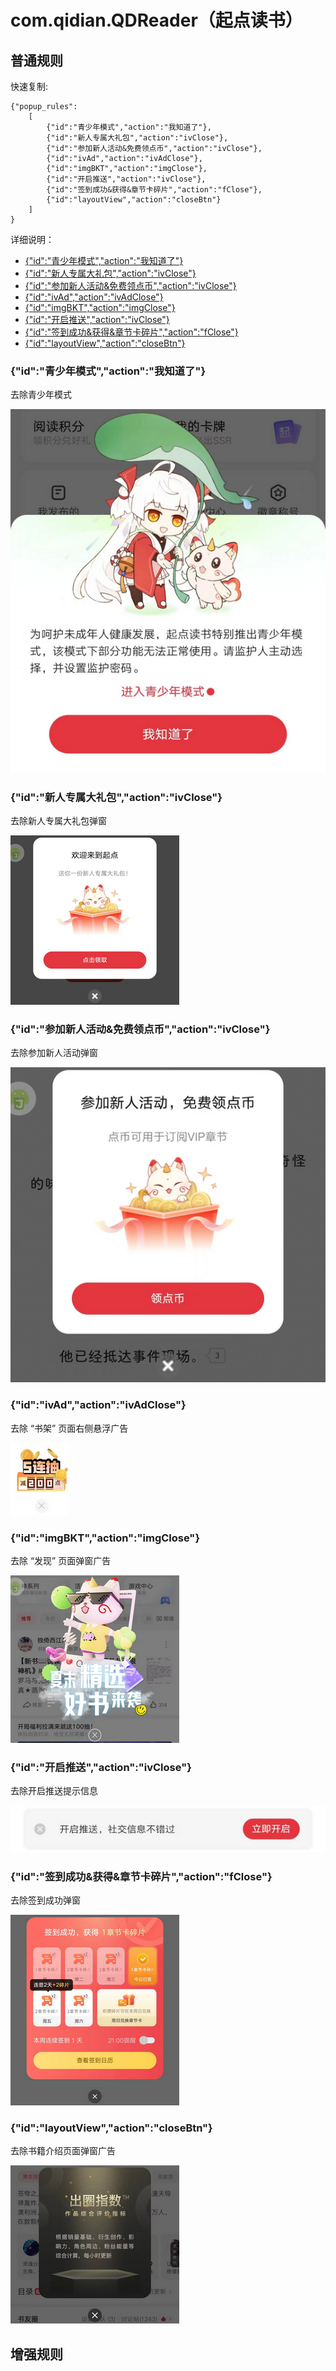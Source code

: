 # com.qidian.QDReader（起点读书）

## 普通规则

快速复制:
```
{"popup_rules":
    [
        {"id":"青少年模式","action":"我知道了"},
        {"id":"新人专属大礼包","action":"ivClose"},
        {"id":"参加新人活动&免费领点币","action":"ivClose"},
        {"id":"ivAd","action":"ivAdClose"},
        {"id":"imgBKT","action":"imgClose"},
        {"id":"开启推送","action":"ivClose"},
        {"id":"签到成功&获得&章节卡碎片","action":"fClose"},
        {"id":"layoutView","action":"closeBtn"}
    ]
}
```
详细说明：
- [{"id":"青少年模式","action":"我知道了"}](#id青少年模式action我知道了)
- [{"id":"新人专属大礼包","action":"ivClose"}](#id新人专属大礼包actionivclose)
- [{"id":"参加新人活动&免费领点币","action":"ivClose"}](#id参加新人活动免费领点币actionivclose)
- [{"id":"ivAd","action":"ivAdClose"}](#idivadactionivadclose)
- [{"id":"imgBKT","action":"imgClose"}](#idimgbktactionimgclose)
- [{"id":"开启推送","action":"ivClose"}](#id开启推送actionivclose)
- [{"id":"签到成功&获得&章节卡碎片","action":"fClose"}](#id签到成功获得章节卡碎片actionfclose)
- [{"id":"layoutView","action":"closeBtn"}](#idlayoutviewactionclosebtn)

### {"id":"青少年模式","action":"我知道了"}
去除青少年模式

![](./assets/青少年模式.jpg)

### {"id":"新人专属大礼包","action":"ivClose"}
去除新人专属大礼包弹窗

![](./assets/新人专属大礼包弹窗.jpg)

### {"id":"参加新人活动&免费领点币","action":"ivClose"}
去除参加新人活动弹窗

![](./assets/参加新人活动弹窗.jpg)

### {"id":"ivAd","action":"ivAdClose"}
去除 “书架” 页面右侧悬浮广告

![](./assets/书架页面右侧悬浮广告.jpg)

### {"id":"imgBKT","action":"imgClose"}
去除 “发现” 页面弹窗广告

![](./assets/发现页面弹窗广告.jpg)

### {"id":"开启推送","action":"ivClose"}
去除开启推送提示信息

![](./assets/开启推送提示信息.jpg)

### {"id":"签到成功&获得&章节卡碎片","action":"fClose"}
去除签到成功弹窗

![](./assets/签到成功弹窗.jpg)

### {"id":"layoutView","action":"closeBtn"}
去除书籍介绍页面弹窗广告

![](./assets/书籍介绍页面弹窗广告.jpg)

## 增强规则
